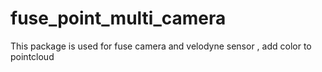 # fuse_point_multi_camera

This package is used for fuse camera and velodyne sensor , add color to pointcloud